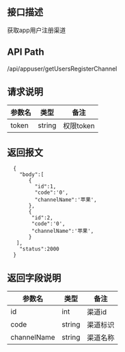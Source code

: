 ## 接口描述
获取app用户注册渠道
## API Path
/api/appuser/getUsersRegisterChannel
## 请求说明
|参数名   |类型    |备注             |
|---------|--------|-----------------|
|token     |string  |权限token        |
## 返回报文
```
  {
    "body":[
       {
         "id":1,
         "code":'0',
         "channelName":'苹果',
       },
       {
        "id":2,
        "code":'0',
        "channelName":'苹果',
       }
   ],
    "status":2000
  }
```
## 返回字段说明
|参数名   |类型    |备注             |
|---------|--------|-----------------|
|id      |int     |渠道id           |
|code |string  |渠道标识        |
|channelName |string  |渠道名称        |